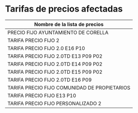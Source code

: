 # Tarifas de precios afectadas

|     Nombre de la lista de precios            |
|----------------------------------------------|
| PRECIO FIJO AYUNTAMIENTO DE CORELLA          |
| TARIFA PRECIO FIJO 2                         |
| TARIFA PRECIO FIJO 2.0 E16 P10               |
| TARIFA PRECIO FIJO 2.0TD E13 P09 P02         |
| TARIFA PRECIO FIJO 2.0TD E14 P09 P02         |
| TARIFA PRECIO FIJO 2.0TD E15 P09 P02         |
| TARIFA PRECIO FIJO 2.0TD E16 P09             |
| TARIFA PRECIO FIJO COMUNIDAD DE PROPIETARIOS |
| TARIFA PRECIO FIJO E13 P10                   |
| TARIFA PRECIO FIJO PERSONALIZADO 2           |
